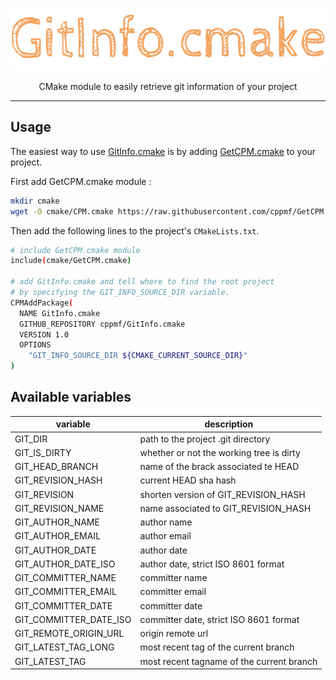 <p align="center">
  <img src="https://github.com/cppmf/artwork/raw/master/banner/GetInfo.cmake/GetInfo.png" height="100" />
</p>

<p align="center">
  CMake module to easily retrieve git information of your project
</p>

---

## Usage
The easiest way to use [GitInfo.cmake](https://github.com/cppmf/GitInfo.cmake) is by adding [GetCPM.cmake](https://github.com/cppmf/GetCPM.cmake) to your project.

First add GetCPM.cmake module :

```bash
mkdir cmake
wget -O cmake/CPM.cmake https://raw.githubusercontent.com/cppmf/GetCPM.cmake/master/GetCPM.cmake
```

Then add the following lines to the project's `CMakeLists.txt`.


```bash
# include GetCPM.cmake module
include(cmake/GetCPM.cmake)

# add GitInfo.cmake and tell where to find the root project
# by specifying the GIT_INFO_SOURCE_DIR variable.
CPMAddPackage(
  NAME GitInfo.cmake
  GITHUB_REPOSITORY cppmf/GitInfo.cmake
  VERSION 1.0
  OPTIONS
    "GIT_INFO_SOURCE_DIR ${CMAKE_CURRENT_SOURCE_DIR}"
)

```

## Available variables

variable | description
---------|------------
GIT_DIR | path to the project .git directory
GIT_IS_DIRTY | whether or not the working tree is dirty
GIT_HEAD_BRANCH | name of the brack associated te HEAD
GIT_REVISION_HASH | current HEAD sha hash
GIT_REVISION | shorten version of GIT_REVISION_HASH
GIT_REVISION_NAME | name associated to GIT_REVISION_HASH
GIT_AUTHOR_NAME | author name
GIT_AUTHOR_EMAIL | author email
GIT_AUTHOR_DATE | author date
GIT_AUTHOR_DATE_ISO | author date, strict ISO 8601 format
GIT_COMMITTER_NAME | committer name
GIT_COMMITTER_EMAIL | committer email
GIT_COMMITTER_DATE | committer date
GIT_COMMITTER_DATE_ISO | committer date, strict ISO 8601 format
GIT_REMOTE_ORIGIN_URL | origin remote url
GIT_LATEST_TAG_LONG | most recent tag of the current branch
GIT_LATEST_TAG | most recent tagname of the current branch
